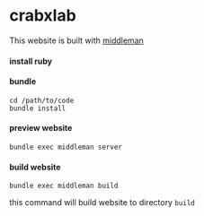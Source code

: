 crabxlab
========

This website is built with [middleman](http://middlemanapp.com)

#### install ruby

#### bundle
```
cd /path/to/code
bundle install
```

#### preview website
```
bundle exec middleman server
```

#### build website
```
bundle exec middleman build
```

this command will build website to directory `build`

